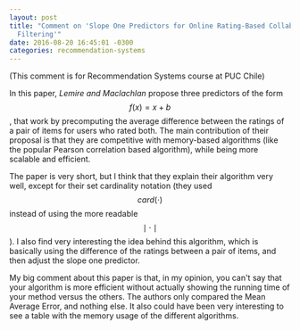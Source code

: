 ```yaml
---
layout: post
title: "Comment on 'Slope One Predictors for Online Rating-Based Collaborative
  Filtering'"
date: 2016-08-20 16:45:01 -0300
categories: recommendation-systems
---
```

(This comment is for Recommendation Systems course at PUC Chile)

In this paper, _Lemire and Maclachlan_ propose three predictors of the form
$$f(x) = x + b$$, that work by precomputing the average difference between
the ratings of a pair of items for users who rated both. The main contribution
of their proposal is that they are competitive with memory-based algorithms
(like the popular Pearson correlation based algorithm), while being more
scalable and efficient.

The paper is very short, but I think that they explain their algorithm very
well, except for their set cardinality notation (they used $$card(\cdot)$$ 
instead of using the more readable $$\mid \cdot \mid$$). I also find very 
interesting the idea behind this algorithm, which is basically using the
difference of the ratings between a pair of items, and then adjust the slope 
one predictor.

My big comment about this paper is that, in my opinion, you can't say that
your algorithm is more efficient without actually showing the running time of
your method versus the others. The authors only compared the Mean Average
Error, and nothing else.  It also could have been very interesting to see a 
table with the memory usage of the different algorithms.
